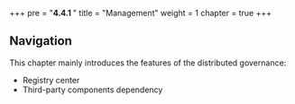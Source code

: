 +++
pre = "<b>4.4.1 </b>"
title = "Management"
weight = 1
chapter = true
+++

## Navigation

This chapter mainly introduces the features of the distributed governance:

* Registry center
* Third-party components dependency
